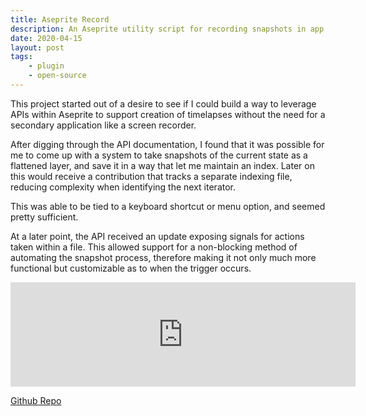 ```yaml
---
title: Aseprite Record
description: An Aseprite utility script for recording snapshots in app to build pixel art time lapses.
date: 2020-04-15
layout: post
tags:
    - plugin
    - open-source
---
```


This project started out of a desire to see if I could build a way to leverage APIs within Aseprite to support creation of timelapses without the need for a secondary application like a screen recorder.

After digging through the API documentation, I found that it was possible for me to come up with a system to take snapshots of the current state as a flattened layer, and save it in a way that let me maintain an index. Later on this would receive a contribution that tracks a separate indexing file, reducing complexity when identifying the next iterator.

This was able to be tied to a keyboard shortcut or menu option, and seemed pretty sufficient.

At a later point, the API received an update exposing signals for actions taken within a file. This allowed support for a non-blocking method of automating the snapshot process, therefore making it not only much more functional but customizable as to when the trigger occurs.

<iframe src="https://itch.io/embed/583873?linkback=true&amp;bg_color=f9f9f9&amp;fg_color=1C1D1E&amp;link_color=1C1D1E&amp;border_color=f9f9f9" width="552" height="167" frameborder="0"><a href="https://sprngr.itch.io/aseprite-record">Record for Aseprite by sprngr</a></iframe>

[Github Repo](https://github.com/sprngr/aseprite-record)
